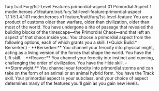 <ability>
  <metadata>
    <class>fury</class>
    <feature_type>trait</feature_type>
    <file_dpath>Fury/1st-Level Features</file_dpath>
    <item_id>primordial-aspect</item_id>
    <item_index>01</item_index>
    <item_name>Primordial Aspect</item_name>
    <level>1</level>
    <scc>mcdm.heroes.v1:feature.trait.fury.1st-level-feature:primordial-aspect</scc>
    <scdc>1.1.1:5.1.4.1:01</scdc>
    <source>mcdm.heroes.v1</source>
    <type>feature/trait/fury/1st-level-feature</type>
  </metadata>
  <effects>
    <effect type="mundane">You are a product of customs older than warfare, older than civilization, older than most of the world. You have undergone a rite of passage that revealed the building blocks of the timescape—the Primordial Chaos—and that left an aspect of that chaos inside you. You choose a primordial aspect from the following options, each of which grants you a skill. (*Quick Build:* Berserker.)
- **Berserker:** You channel your ferocity into physical might, acting as a living version of the forces that shape the world. You have the Lift skill.
- **Reaver:** You channel your ferocity into instinct and cunning, challenging the order of civilization. You have the Hide skill.
- **Stormwight:** You channel your ferocity into primordial storms and can take on the form of an animal or an animal hybrid form. You have the Track skill.
Your primordial aspect is your subclass, and your choice of aspect determines many of the features you&apos;ll gain as you gain new levels.</effect>
  </effects>
</ability>
